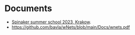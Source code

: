 # Documents

- [Spinaker summer school 2023, Krakow](./wnets.pdf).
- https://github.com/bavla/wNets/blob/main/Docs/wnets.pdf
